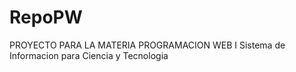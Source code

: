 # RepoPW
PROYECTO PARA LA MATERIA PROGRAMACION WEB I
Sistema de Informacion para Ciencia y Tecnologia
